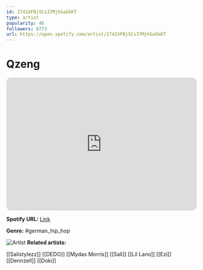 ```yaml
---
id: 2741XFBjSCs37MjhGaGkKT
type: artist
popularity: 46
followers: 8773
url: https://open.spotify.com/artist/2741XFBjSCs37MjhGaGkKT
---
```

# Qzeng

<iframe style="border-radius:12px" src="https://open.spotify.com/embed/artist/2741XFBjSCs37MjhGaGkKT" width="100%" height="352" frameBorder="0" allowfullscreen="" allow="autoplay; clipboard-write; encrypted-media; fullscreen; picture-in-picture" loading="lazy"></iframe>

**Spotify URL:** [Link](https://open.spotify.com/artist/2741XFBjSCs37MjhGaGkKT)

**Genre:**  #german_hip_hop

![Artist](https://i.scdn.co/image/ab6761610000e5eb14e715a129c24c0719e27ea1)
**Related artists:**

[[Salistylezz]]
[[DEDO]]
[[Mydas Morris]]
[[Sali]]
[[Lil Lano]]
[[Ezi]]
[[Dennzell]]
[[Doki]]
